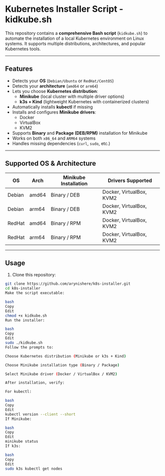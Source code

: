 # Kubernetes Installer Script - kidkube.sh

This repository contains a **comprehensive Bash script** (`kidkube.sh`) to automate the installation of a local Kubernetes environment on Linux systems. It supports multiple distributions, architectures, and popular Kubernetes tools.  

---

## Features

- Detects your **OS** (`Debian/Ubuntu` or `RedHat/CentOS`)  
- Detects your **architecture** (`amd64` or `arm64`)  
- Lets you choose **Kubernetes distribution**:  
  - **Minikube** (local cluster with multiple driver options)  
  - **k3s + Kind** (lightweight Kubernetes with containerized clusters)  
- Automatically installs **kubectl** if missing  
- Installs and configures **Minikube drivers**:  
  - Docker  
  - VirtualBox  
  - KVM2  
- Supports **Binary** and **Package (DEB/RPM)** installation for Minikube  
- Works on both `x86_64` and `ARM64` systems  
- Handles missing dependencies (`curl`, `sudo`, etc.)  

---

## Supported OS & Architecture

| OS       | Arch   | Minikube Installation | Drivers Supported |
|----------|--------|--------------------|-----------------|
| Debian   | amd64  | Binary / DEB       | Docker, VirtualBox, KVM2 |
| Debian   | arm64  | Binary / DEB       | Docker, VirtualBox, KVM2 |
| RedHat   | amd64  | Binary / RPM       | Docker, VirtualBox, KVM2 |
| RedHat   | arm64  | Binary / RPM       | Docker, VirtualBox, KVM2 |

---

## Usage

1. Clone this repository:

```bash
git clone https://github.com/arynishere/k8s-installer.git
cd k8s-installer
Make the script executable:

bash
Copy
Edit
chmod +x kidkube.sh
Run the installer:

bash
Copy
Edit
sudo ./kidkube.sh
Follow the prompts to:

Choose Kubernetes distribution (Minikube or k3s + Kind)

Choose Minikube installation type (Binary / Package)

Select Minikube driver (Docker / VirtualBox / KVM2)

After installation, verify:

For kubectl:

bash
Copy
Edit
kubectl version --client --short
If Minikube:

bash
Copy
Edit
minikube status
If k3s:

bash
Copy
Edit
sudo k3s kubectl get nodes
